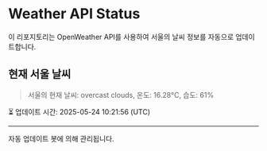 
# Weather API Status

이 리포지토리는 OpenWeather API를 사용하여 서울의 날씨 정보를 자동으로 업데이트합니다.

## 현재 서울 날씨
> 서울의 현재 날씨: overcast clouds, 온도: 16.28°C, 습도: 61%

⏳ 업데이트 시간: 2025-05-24 10:21:56 (UTC)

---
자동 업데이트 봇에 의해 관리됩니다.
